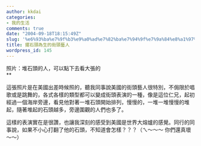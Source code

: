 ```yaml
---
author: kkdai
categories:
- 我的生活
comments: true
date: "2004-09-18T18:15:49Z"
slug: '%e6%93%ba%e7%9f%b3%e9%a0%ad%e7%82%ba%e7%94%9f%e7%9a%84%e8%a1%97%e9%a0%ad%e8%97%9d%e4%ba%ba'
title: 擺石頭為生的街頭藝人
wordpress_id: 145
---
```


[](http://www.evanlin.com/blog/archives/0919/DSC01561.jpg)

照片：堆石頭的人，可以點下去看大張的  
**




這張照片是在美國出差時候照的，聽我同事說美國的街頭藝人很特別，不侷限於唱歌或是跳舞的，各式各樣的類型都可以變成街頭表演的一種，像是這位仁兄，起初經過一個海岸旁邊，看見他對著一堆石頭開始排列，慢慢的，一堆一堆慢慢的堆起，隨著堆起的石頭越多，旁邊圍觀的人們也多了。

這樣的表演實在是很讚，也讓我深刻的感受到美國是世界大熔爐的感覺。同行的同事說，如果不小心打翻了他的石頭，不知道會怎樣？？？（ㄟ～～～ 你們還真壞～～）

